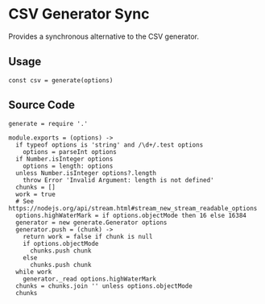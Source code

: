 

# CSV Generator Sync

Provides a synchronous alternative to the CSV generator.

## Usage 

`const csv = generate(options)`  

## Source Code

    generate = require '.'

    module.exports = (options) ->
      if typeof options is 'string' and /\d+/.test options
        options = parseInt options
      if Number.isInteger options
        options = length: options
      unless Number.isInteger options?.length
        throw Error 'Invalid Argument: length is not defined'
      chunks = []
      work = true
      # See https://nodejs.org/api/stream.html#stream_new_stream_readable_options
      options.highWaterMark = if options.objectMode then 16 else 16384
      generator = new generate.Generator options
      generator.push = (chunk) ->
        return work = false if chunk is null
        if options.objectMode
          chunks.push chunk
        else
          chunks.push chunk
      while work
        generator._read options.highWaterMark
      chunks = chunks.join '' unless options.objectMode
      chunks
        
      

